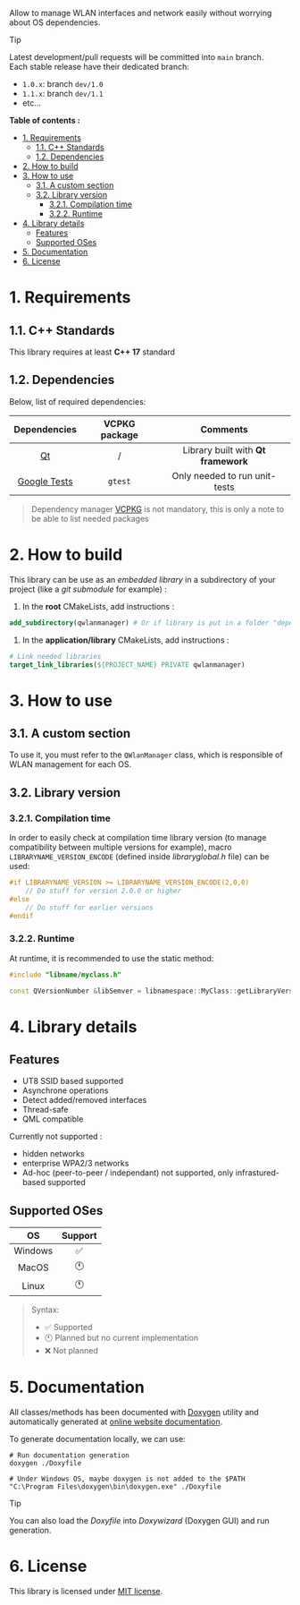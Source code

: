 Allow to manage WLAN interfaces and network easily without worrying about OS dependencies.

> [!TIP]
> Latest development/pull requests will be committed into `main` branch.  
> Each stable release have their dedicated branch:
> - `1.0.x`: branch `dev/1.0`
> - `1.1.x`: branch `dev/1.1`
> - etc...

**Table of contents :**
- [1. Requirements](#1-requirements)
  - [1.1. C++ Standards](#11-c-standards)
  - [1.2. Dependencies](#12-dependencies)
- [2. How to build](#2-how-to-build)
- [3. How to use](#3-how-to-use)
  - [3.1. A custom section](#31-a-custom-section)
  - [3.2. Library version](#32-library-version)
    - [3.2.1. Compilation time](#321-compilation-time)
    - [3.2.2. Runtime](#322-runtime)
- [4. Library details](#4-library-details)
  - [Features](#features)
  - [Supported OSes](#supported-oses)
- [5. Documentation](#5-documentation)
- [6. License](#6-license)

# 1. Requirements
## 1.1. C++ Standards

This library requires at least **C++ 17** standard

## 1.2. Dependencies

Below, list of required dependencies:

| Dependencies | VCPKG package | Comments |
|:-:|:-:|:-:|
| [Qt][qt-official] | / | Library built with **Qt framework** |
| [Google Tests][gtest-repo] | `gtest` | Only needed to run unit-tests |

> Dependency manager [VCPKG][vcpkg-tutorial] is not mandatory, this is only a note to be able to list needed packages

# 2. How to build

This library can be use as an _embedded library_ in a subdirectory of your project (like a _git submodule_ for example) :
1. In the **root** CMakeLists, add instructions :
```cmake
add_subdirectory(qwlanmanager) # Or if library is put in a folder "dependencies" : add_subdirectory(dependencies/qwlanmanager)
```

1. In the **application/library** CMakeLists, add instructions :
```cmake
# Link needed libraries
target_link_libraries(${PROJECT_NAME} PRIVATE qwlanmanager)
```

# 3. How to use
## 3.1. A custom section

To use it, you must refer to the `QWlanManager` class, which is responsible of WLAN management for each OS.

## 3.2. Library version
### 3.2.1. Compilation time

In order to easily check at compilation time library version (to manage compatibility between multiple versions for example), macro `LIBRARYNAME_VERSION_ENCODE` (defined inside _libraryglobal.h_ file) can be used:
```cpp
#if LIBRARYNAME_VERSION >= LIBRARYNAME_VERSION_ENCODE(2,0,0)
    // Do stuff for version 2.0.0 or higher
#else
    // Do stuff for earlier versions
#endif
```

### 3.2.2. Runtime

At runtime, it is recommended to use the static method:
```cpp
#include "libname/myclass.h"

const QVersionNumber &libSemver = libnamespace::MyClass::getLibraryVersion();
```

# 4. Library details
## Features

- UT8 SSID based supported
- Asynchrone operations
- Detect added/removed interfaces
- Thread-safe
- QML compatible

Currently not supported :
- hidden networks
- enterprise WPA2/3 networks
- Ad-hoc (peer-to-peer / independant) not supported, only infrastured-based supported
  
## Supported OSes

| OS | Support |
|:-:|:-:|
| Windows | :white_check_mark: |
| MacOS | :clock11: |
| Linux | :clock11: |

> Syntax:
> - :white_check_mark: Supported
> - :clock11: Planned but no current implementation
> - :x: Not planned

# 5. Documentation

All classes/methods has been documented with [Doxygen][doxygen-official] utility and automatically generated at [online website documentation][example-doc-web].

To generate documentation locally, we can use:
```shell
# Run documentation generation
doxygen ./Doxyfile

# Under Windows OS, maybe doxygen is not added to the $PATH
"C:\Program Files\doxygen\bin\doxygen.exe" ./Doxyfile
```
> [!TIP]
> You can also load the _Doxyfile_ into _Doxywizard_ (Doxygen GUI) and run generation.

# 6. License

This library is licensed under [MIT license][repo-license].

<!-- Links of this repository -->
[repo-license]: LICENSE

<!-- External links -->
[doxygen-official]: https://www.doxygen.nl/index.html
[example-doc-web]: https://www.google.com/
[gtest-repo]: https://github.com/google/googletest

[qt-official]: https://www.qt.io/
[qt-installer]: https://www.qt.io/download-qt-installer

[vcpkg-tutorial]: https://github.com/legerch/develop-memo/tree/master/Toolchains/Build%20systems/VCPKG